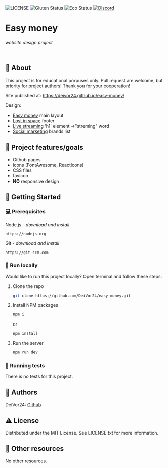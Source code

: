 ![LICENSE](https://img.shields.io/badge/license-MIT-blue.svg?style=flat-square)
![Gluten Status](https://img.shields.io/badge/Gluten-Free-green.svg)
![Eco Status](https://img.shields.io/badge/ECO-Friendly-green.svg)
[![Discord](https://discord.com/api/guilds/571393319201144843/widget.png)](https://discord.gg/dRwW4rw)

# Easy money

_website design project_

<br>

## 🌟 About

This project is for educational porpuses only. Pull request are welcome, but priority for project authors! Thank you for your cooperation!

Site published at: https://deivor24.github.io/easy-money/

Design:
- [Easy money](https://dribbble.com/shots/14587898-Trade-Website) main layout
- [Lost in space](https://dribbble.com/shots/5964475-404-Lost-in-Space) footer
- [Live streaming](https://dribbble.com/shots/16173757-Streaming-platform-design-concept) 'h1' element ->"streming" word
- [Social marketing](https://dribbble.com/shots/15078471) brands list



## 🎯 Project features/goals

-   Github pages
-   icons (FontAwesome, ReactIcons)
-   CSS files
-   favicon
-   **NO** responsive design

## 🧰 Getting Started

### 💻 Prerequisites

Node.js - _download and install_

```
https://nodejs.org
```

Git - _download and install_

```
https://git-scm.com
```

### 🏃 Run locally

Would like to run this project locally? Open terminal and follow these steps:

1. Clone the repo
    ```sh
    git clone https://github.com/DeiVor24/easy-money.git
    ```
2. Install NPM packages
    ```sh
    npm i
    ```
    or
    ```sh
    npm install
    ```
3. Run the server
    ```sh
    npm run dev
    ```

### 🧪 Running tests

There is no tests for this project.

## 🎅 Authors

DeiVor24: [Github](https://github.com/DeiVor24/easy-money.git)

## ⚠️ License

Distributed under the MIT License. See LICENSE.txt for more information.

## 🔗 Other resources

No other resources.